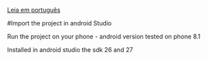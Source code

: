 [Leia em português](https://github.com/ivan12/Ponto-Digital/edit/master/README-pt.md)

#Import the project in android Studio

Run the project on your phone - android version tested on phone 8.1

Installed in android studio the sdk 26 and 27

